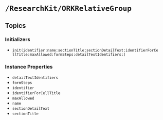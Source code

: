 # ``/ResearchKit/ORKRelativeGroup``

<!-- The content below this line is auto-generated and is redundant. You should either incorporate it into your content above this line or delete it. -->

## Topics

### Initializers

- ``init(identifier:name:sectionTitle:sectionDetailText:identifierForCellTitle:maxAllowed:formSteps:detailTextIdentifiers:)``

### Instance Properties

- ``detailTextIdentifiers``
- ``formSteps``
- ``identifier``
- ``identifierForCellTitle``
- ``maxAllowed``
- ``name``
- ``sectionDetailText``
- ``sectionTitle``